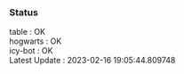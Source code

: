 ### Status


table : OK  
hogwarts : OK  
icy-bot : OK  
Latest Update : 2023-02-16 19:05:44.809748
